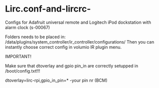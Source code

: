 # Lirc.conf-and-lircrc-
Configs for Adafruit universal remote and Logitech iPod dockstation with alarm clock (s-00067)


Folders needs to be placed in: /data/plugins/system_controller/ir_controller/configurations/
Then you can instantly choose correct config in volumio IR plugin menu.


IMPORTANT!

Make sure that dtoverlay and gpio pin_in are correctly setupped in /boot/config.txt!!!

dtoverlay=lirc-rpi,gpio_in_pin=*
   -your pin nr (BCM)

